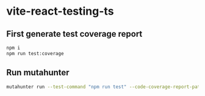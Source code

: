 # vite-react-testing-ts

## First generate test coverage report

```bash
npm i
npm run test:coverage
```

## Run mutahunter

```bash
mutahunter run --test-command "npm run test" --code-coverage-report-path "coverage/coverage.xml"
```
